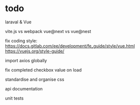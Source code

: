 # todo
laraval &amp; Vue

vite.js vs webpack
vue@next vs vue@nest

fix coding style:
https://docs.gitlab.com/ee/development/fe_guide/style/vue.html
https://vuejs.org/style-guide/

import axios globally

fix completed checkbox value on load

standardise and organise css

api documentation

unit tests
